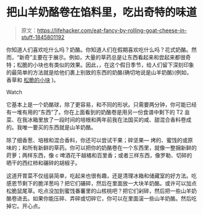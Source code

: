 # 把山羊奶酪卷在馅料里，吃出奇特的味道

> 原文：<https://lifehacker.com/eat-fancy-by-rolling-goat-cheese-in-stuff-1845801192>

你知道人们喜欢吃什么吗？奶酪。你知道人们在假期喜欢吃什么吗？花式奶酪。然而，“新奇”主要在于展示。例如，大量的草药总是让东西看起来和尝起来都很奇特；松脆的小块也有类似的效果。因此，，在这个假日季节，给人们留下深刻印象的最简单的方法就是给他们裹上别致的东西的奶酪(确切地说是山羊奶酪)(例如，香草和 [松脆的小块](https://skillet.lifehacker.com/make-every-thanksgiving-dish-better-with-more-crunchy-s-1845572856) )。

Watch

它基本上是一个奶酪球，除了更容易，和不同的形状。只需要两分钟，你可能已经有一堆有用的“东西”了。你在上面看到的奶酪卷是用另一份食谱中剩下的 T2 韭菜、在我冰箱里放了一段时间的培根和两年前我在法国买的咸、甜混合香料卷成的。我唯一要买的东西就是山羊奶酪。

除了细香葱、培根和混合香料，你还可以尝试干果；碎坚果— 烤的、蜜饯的或原味的；和所有新鲜的草药。你可以把你的奶酪卷在一个东西里，就像一整捆新鲜的莳萝；两样东西，像 c 啤酒花干越橘和百里香；或者三样东西，像罗勒、切碎的晒干的西红柿和碾碎的胡椒子。

这道开胃菜不仅组装简单，吃起来也很有趣，还是清理冰箱和储藏室的好方法。吃感恩节剩下的脆洋葱吗？把它们碾碎，然后在里面放一大块羊奶酪。或许可以加点松脆鼠尾草。吃点没加到蜜饯番薯里的山核桃吧？把它们剁碎，然后把一些山羊奶酪卷进去。如果你能压碎、弄碎或切碎它，你可以在里面滚一些山羊奶酪。然后吃掉它。开心点。